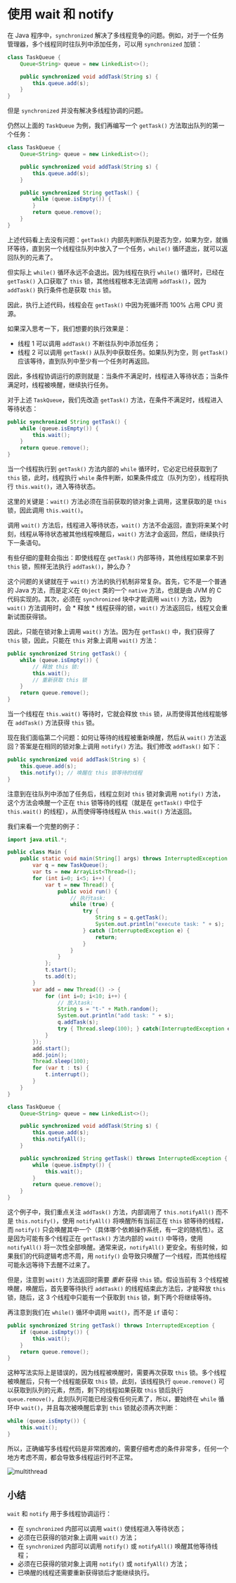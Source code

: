 # **使用 wait 和 notify**


在 Java 程序中，`synchronized` 解决了多线程竞争的问题。例如，对于一个任务管理器，多个线程同时往队列中添加任务，可以用 `synchronized` 加锁：

```java
class TaskQueue {
    Queue<String> queue = new LinkedList<>();

    public synchronized void addTask(String s) {
        this.queue.add(s);
    }
}
```

但是 `synchronized` 并没有解决多线程协调的问题。

仍然以上面的 `TaskQueue` 为例，我们再编写一个 `getTask()` 方法取出队列的第一个任务：

```java
class TaskQueue {
    Queue<String> queue = new LinkedList<>();

    public synchronized void addTask(String s) {
        this.queue.add(s);
    }

    public synchronized String getTask() {
        while (queue.isEmpty()) {
        }
        return queue.remove();
    }
}
```

上述代码看上去没有问题：`getTask()` 内部先判断队列是否为空，如果为空，就循环等待，直到另一个线程往队列中放入了一个任务，`while()` 循环退出，就可以返回队列的元素了。

但实际上 `while()` 循环永远不会退出。因为线程在执行 `while()` 循环时，已经在 `getTask()` 入口获取了 `this` 锁，其他线程根本无法调用 `addTask()`，因为 `addTask()` 执行条件也是获取 `this` 锁。

因此，执行上述代码，线程会在 `getTask()` 中因为死循环而 100% 占用 CPU 资源。

如果深入思考一下，我们想要的执行效果是：

- 线程 1 可以调用 `addTask()` 不断往队列中添加任务；
- 线程 2 可以调用 `getTask()` 从队列中获取任务。如果队列为空，则 `getTask()` 应该等待，直到队列中至少有一个任务时再返回。

因此，多线程协调运行的原则就是：当条件不满足时，线程进入等待状态；当条件满足时，线程被唤醒，继续执行任务。

对于上述 `TaskQueue`，我们先改造 `getTask()` 方法，在条件不满足时，线程进入等待状态：

```java
public synchronized String getTask() {
    while (queue.isEmpty()) {
        this.wait();
    }
    return queue.remove();
}
```

当一个线程执行到 `getTask()` 方法内部的 `while` 循环时，它必定已经获取到了 `this` 锁，此时，线程执行 `while` 条件判断，如果条件成立（队列为空），线程将执行 `this.wait()`，进入等待状态。

这里的关键是：`wait()` 方法必须在当前获取的锁对象上调用，这里获取的是 `this` 锁，因此调用 `this.wait()`。

调用 `wait()` 方法后，线程进入等待状态，`wait()` 方法不会返回，直到将来某个时刻，线程从等待状态被其他线程唤醒后，`wait()` 方法才会返回，然后，继续执行下一条语句。

有些仔细的童鞋会指出：即使线程在 `getTask()` 内部等待，其他线程如果拿不到 `this` 锁，照样无法执行 `addTask()`，肿么办？

这个问题的关键就在于 `wait()` 方法的执行机制非常复杂。首先，它不是一个普通的 Java 方法，而是定义在 `Object` 类的一个 `native` 方法，也就是由 JVM 的 C 代码实现的。其次，必须在 `synchronized` 块中才能调用 `wait()` 方法，因为 `wait()` 方法调用时，会 * 释放 * 线程获得的锁，`wait()` 方法返回后，线程又会重新试图获得锁。

因此，只能在锁对象上调用 `wait()` 方法。因为在 `getTask()` 中，我们获得了 `this` 锁，因此，只能在 `this` 对象上调用 `wait()` 方法：

```java
public synchronized String getTask() {
    while (queue.isEmpty()) {
        // 释放 this 锁:
        this.wait();
        // 重新获取 this 锁
    }
    return queue.remove();
}
```

当一个线程在 `this.wait()` 等待时，它就会释放 `this` 锁，从而使得其他线程能够在 `addTask()` 方法获得 `this` 锁。

现在我们面临第二个问题：如何让等待的线程被重新唤醒，然后从 `wait()` 方法返回？答案是在相同的锁对象上调用 `notify()` 方法。我们修改 `addTask()` 如下：

```java
public synchronized void addTask(String s) {
    this.queue.add(s);
    this.notify(); // 唤醒在 this 锁等待的线程
}
```

注意到在往队列中添加了任务后，线程立刻对 `this` 锁对象调用 `notify()` 方法，这个方法会唤醒一个正在 `this` 锁等待的线程（就是在 `getTask()` 中位于 `this.wait()` 的线程），从而使得等待线程从 `this.wait()` 方法返回。

我们来看一个完整的例子：

```java
import java.util.*;

public class Main {
    public static void main(String[] args) throws InterruptedException {
        var q = new TaskQueue();
        var ts = new ArrayList<Thread>();
        for (int i=0; i<5; i++) {
            var t = new Thread() {
                public void run() {
                    // 执行task:
                    while (true) {
                        try {
                            String s = q.getTask();
                            System.out.println("execute task: " + s);
                        } catch (InterruptedException e) {
                            return;
                        }
                    }
                }
            };
            t.start();
            ts.add(t);
        }
        var add = new Thread(() -> {
            for (int i=0; i<10; i++) {
                // 放入task:
                String s = "t-" + Math.random();
                System.out.println("add task: " + s);
                q.addTask(s);
                try { Thread.sleep(100); } catch(InterruptedException e) {}
            }
        });
        add.start();
        add.join();
        Thread.sleep(100);
        for (var t : ts) {
            t.interrupt();
        }
    }
}

class TaskQueue {
    Queue<String> queue = new LinkedList<>();

    public synchronized void addTask(String s) {
        this.queue.add(s);
        this.notifyAll();
    }

    public synchronized String getTask() throws InterruptedException {
        while (queue.isEmpty()) {
            this.wait();
        }
        return queue.remove();
    }
}

```


这个例子中，我们重点关注 `addTask()` 方法，内部调用了 `this.notifyAll()` 而不是 `this.notify()`，使用 `notifyAll()` 将唤醒所有当前正在 `this` 锁等待的线程，而 `notify()` 只会唤醒其中一个（具体哪个依赖操作系统，有一定的随机性）。这是因为可能有多个线程正在 `getTask()` 方法内部的 `wait()` 中等待，使用 `notifyAll()` 将一次性全部唤醒。通常来说，`notifyAll()` 更安全。有些时候，如果我们的代码逻辑考虑不周，用 `notify()` 会导致只唤醒了一个线程，而其他线程可能永远等待下去醒不过来了。

但是，注意到 `wait()` 方法返回时需要 *重新* 获得 `this` 锁。假设当前有 3 个线程被唤醒，唤醒后，首先要等待执行 `addTask()` 的线程结束此方法后，才能释放 `this` 锁，随后，这 3 个线程中只能有一个获取到 `this` 锁，剩下两个将继续等待。

再注意到我们在 `while()` 循环中调用 `wait()`，而不是 `if` 语句：

```java
public synchronized String getTask() throws InterruptedException {
    if (queue.isEmpty()) {
        this.wait();
    }
    return queue.remove();
}
```

这种写法实际上是错误的，因为线程被唤醒时，需要再次获取 `this` 锁。多个线程被唤醒后，只有一个线程能获取 `this` 锁，此刻，该线程执行 `queue.remove()` 可以获取到队列的元素，然而，剩下的线程如果获取 `this` 锁后执行 `queue.remove()`，此刻队列可能已经没有任何元素了，所以，要始终在 `while` 循环中 `wait()`，并且每次被唤醒后拿到 `this` 锁就必须再次判断：

```java
while (queue.isEmpty()) {
    this.wait();
}
```

所以，正确编写多线程代码是非常困难的，需要仔细考虑的条件非常多，任何一个地方考虑不周，都会导致多线程运行时不正常。

![multithread](assets/l-20231128151911542.jpeg)

## 小结

`wait` 和 `notify` 用于多线程协调运行：

- 在 `synchronized` 内部可以调用 `wait()` 使线程进入等待状态；
- 必须在已获得的锁对象上调用 `wait()` 方法；
- 在 `synchronized` 内部可以调用 `notify()` 或 `notifyAll()` 唤醒其他等待线程；
- 必须在已获得的锁对象上调用 `notify()` 或 `notifyAll()` 方法；
- 已唤醒的线程还需要重新获得锁后才能继续执行。